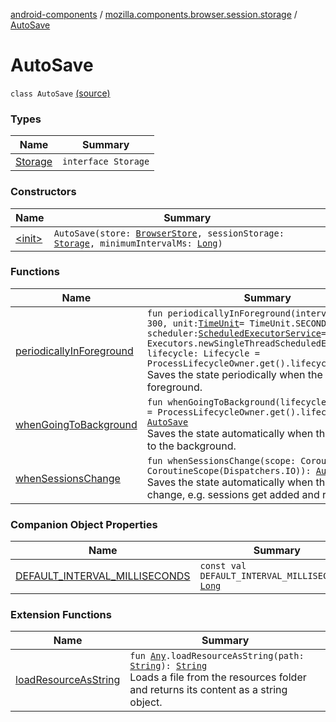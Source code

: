 [android-components](../../index.md) / [mozilla.components.browser.session.storage](../index.md) / [AutoSave](./index.md)

# AutoSave

`class AutoSave` [(source)](https://github.com/mozilla-mobile/android-components/blob/master/components/browser/session/src/main/java/mozilla/components/browser/session/storage/AutoSave.kt#L34)

### Types

| Name | Summary |
|---|---|
| [Storage](-storage/index.md) | `interface Storage` |

### Constructors

| Name | Summary |
|---|---|
| [&lt;init&gt;](-init-.md) | `AutoSave(store: `[`BrowserStore`](../../mozilla.components.browser.state.store/-browser-store/index.md)`, sessionStorage: `[`Storage`](-storage/index.md)`, minimumIntervalMs: `[`Long`](https://kotlinlang.org/api/latest/jvm/stdlib/kotlin/-long/index.html)`)` |

### Functions

| Name | Summary |
|---|---|
| [periodicallyInForeground](periodically-in-foreground.md) | `fun periodicallyInForeground(interval: `[`Long`](https://kotlinlang.org/api/latest/jvm/stdlib/kotlin/-long/index.html)` = 300, unit: `[`TimeUnit`](http://docs.oracle.com/javase/7/docs/api/java/util/concurrent/TimeUnit.html)` = TimeUnit.SECONDS, scheduler: `[`ScheduledExecutorService`](http://docs.oracle.com/javase/7/docs/api/java/util/concurrent/ScheduledExecutorService.html)` = Executors.newSingleThreadScheduledExecutor(), lifecycle: Lifecycle = ProcessLifecycleOwner.get().lifecycle): `[`AutoSave`](./index.md)<br>Saves the state periodically when the app is in the foreground. |
| [whenGoingToBackground](when-going-to-background.md) | `fun whenGoingToBackground(lifecycle: Lifecycle = ProcessLifecycleOwner.get().lifecycle): `[`AutoSave`](./index.md)<br>Saves the state automatically when the app goes to the background. |
| [whenSessionsChange](when-sessions-change.md) | `fun whenSessionsChange(scope: CoroutineScope = CoroutineScope(Dispatchers.IO)): `[`AutoSave`](./index.md)<br>Saves the state automatically when the sessions change, e.g. sessions get added and removed. |

### Companion Object Properties

| Name | Summary |
|---|---|
| [DEFAULT_INTERVAL_MILLISECONDS](-d-e-f-a-u-l-t_-i-n-t-e-r-v-a-l_-m-i-l-l-i-s-e-c-o-n-d-s.md) | `const val DEFAULT_INTERVAL_MILLISECONDS: `[`Long`](https://kotlinlang.org/api/latest/jvm/stdlib/kotlin/-long/index.html) |

### Extension Functions

| Name | Summary |
|---|---|
| [loadResourceAsString](../../mozilla.components.support.test.file/kotlin.-any/load-resource-as-string.md) | `fun `[`Any`](https://kotlinlang.org/api/latest/jvm/stdlib/kotlin/-any/index.html)`.loadResourceAsString(path: `[`String`](https://kotlinlang.org/api/latest/jvm/stdlib/kotlin/-string/index.html)`): `[`String`](https://kotlinlang.org/api/latest/jvm/stdlib/kotlin/-string/index.html)<br>Loads a file from the resources folder and returns its content as a string object. |
